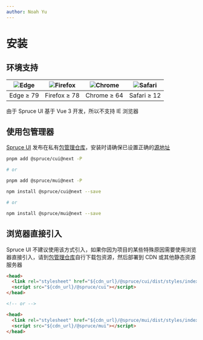```yaml
---
author: Noah Yu
---
```


# 安装

## 环境支持

| ![Edge](https://cdn.jsdelivr.net/npm/@browser-logos/edge@2.0.5/edge_32x32.png) | ![Firefox](https://cdn.jsdelivr.net/npm/@browser-logos/firefox@3.0.9/firefox_32x32.png) | ![Chrome](https://cdn.jsdelivr.net/npm/@browser-logos/chrome@2.0.0/chrome_32x32.png) | ![Safari](https://cdn.jsdelivr.net/npm/@browser-logos/safari@2.1.0/safari_32x32.png) |
| ------------------------------------------------------------------------------ | --------------------------------------------------------------------------------------- | ------------------------------------------------------------------------------------ | ------------------------------------------------------------------------------------ |
| Edge ≥ 79                                                                      | Firefox ≥ 78                                                                            | Chrome ≥ 64                                                                          | Safari ≥ 12                                                                          |

由于 Spruce UI 基于 Vue 3 开发，所以不支持 IE 浏览器

## 使用包管理器

[Spruce UI](https://github.com/spruce-hub/spruce-ui.git) 发布在私有[包管理仓库](https://npm.sprucefe.com/)，安装时请确保已设置正确的[源地址](https://npm.sprucefe.com/)

<CodeGroup>
  <CodeGroupItem title="pnpm" active>

```bash
pnpm add @spruce/cui@next -P

# or

pnpm add @spruce/mui@next -P
```

  </CodeGroupItem>

  <CodeGroupItem title="npm">

```bash
npm install @spruce/cui@next --save

# or

npm install @spruce/mui@next --save
```

  </CodeGroupItem>
</CodeGroup>

## 浏览器直接引入

Spruce UI 不建议使用该方式引入，如果你因为项目的某些特殊原因需要使用浏览器直接引入，请到[包管理仓库](https://npm.sprucefe.com/)自行下载包资源，然后部署到 CDN 或其他静态资源服务器

```html
<head>
  <link rel="stylesheet" href="${cdn_url}/@spruce/cui/dist/styles/index.css" />
  <script src="${cdn_url}/@spruce/cui"></script>
</head>

<!-- or -->

<head>
  <link rel="stylesheet" href="${cdn_url}/@spruce/mui/dist/styles/index.css" />
  <script src="${cdn_url}/@spruce/mui"></script>
</head>
```
